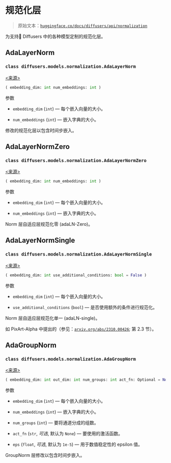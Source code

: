 # 规范化层

> 原始文本：[`huggingface.co/docs/diffusers/api/normalization`](https://huggingface.co/docs/diffusers/api/normalization)

为支持🤗 Diffusers 中的各种模型定制的规范化层。

## AdaLayerNorm

### `class diffusers.models.normalization.AdaLayerNorm`

[<来源>](https://github.com/huggingface/diffusers/blob/v0.26.3/src/diffusers/models/normalization.py#L28)

```py
( embedding_dim: int num_embeddings: int )
```

参数

+   `embedding_dim` (`int`) — 每个嵌入向量的大小。

+   `num_embeddings` (`int`) — 嵌入字典的大小。

修改的规范化层以包含时间步嵌入。

## AdaLayerNormZero

### `class diffusers.models.normalization.AdaLayerNormZero`

[<来源>](https://github.com/huggingface/diffusers/blob/v0.26.3/src/diffusers/models/normalization.py#L51)

```py
( embedding_dim: int num_embeddings: int )
```

参数

+   `embedding_dim` (`int`) — 每个嵌入向量的大小。

+   `num_embeddings` (`int`) — 嵌入字典的大小。

Norm 层自适应层规范化零 (adaLN-Zero)。

## AdaLayerNormSingle

### `class diffusers.models.normalization.AdaLayerNormSingle`

[<来源>](https://github.com/huggingface/diffusers/blob/v0.26.3/src/diffusers/models/normalization.py#L82)

```py
( embedding_dim: int use_additional_conditions: bool = False )
```

参数

+   `embedding_dim` (`int`) — 每个嵌入向量的大小。

+   `use_additional_conditions` (`bool`) — 是否使用额外的条件进行规范化。

Norm 层自适应层规范化单一 (adaLN-single)。

如 PixArt-Alpha 中提出的（参见：[`arxiv.org/abs/2310.00426`](https://arxiv.org/abs/2310.00426); 第 2.3 节）。

## AdaGroupNorm

### `class diffusers.models.normalization.AdaGroupNorm`

[<来源>](https://github.com/huggingface/diffusers/blob/v0.26.3/src/diffusers/models/normalization.py#L115)

```py
( embedding_dim: int out_dim: int num_groups: int act_fn: Optional = None eps: float = 1e-05 )
```

参数

+   `embedding_dim` (`int`) — 每个嵌入向量的大小。

+   `num_embeddings` (`int`) — 嵌入字典的大小。

+   `num_groups` (`int`) — 要将通道分成的组数。

+   `act_fn` (`str`, *可选*, 默认为 `None`) — 要使用的激活函数。

+   `eps` (`float`, *可选*, 默认为 `1e-5`) — 用于数值稳定性的 epsilon 值。

GroupNorm 层修改以包含时间步嵌入。
